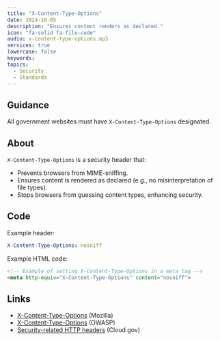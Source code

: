 ```yaml
---
title: "X-Content-Type-Options"
date: 2024-10-05
description: "Ensures content renders as declared."
icon: "fa-solid fa-file-code"
audio: x-content-type-options.mp3
services: true
lowercase: false
keywords: 
topics:
  - Security
  - Standards
---
```


## Guidance

All government websites must have `X-Content-Type-Options` designated.

## About

`X-Content-Type-Options` is a security header that:

- Prevents browsers from MIME-sniffing.
- Ensures content is rendered as declared (e.g., no misinterpretation of file types).
- Stops browsers from guessing content types, enhancing security.

## Code

Example header:

```yaml
X-Content-Type-Options: nosniff
```

Example HTML code:

```html
<!-- Example of setting X-Content-Type-Options in a meta tag -->
<meta http-equiv="X-Content-Type-Options" content="nosniff">
```

## Links

* [X-Content-Type-Options](https://developer.mozilla.org/en-US/docs/Web/HTTP/Headers/X-Content-Type-Options) (Mozilla)
* [X-Content-Type-Options](https://cheatsheetseries.owasp.org/cheatsheets/HTTP_Headers_Cheat_Sheet.html#x-content-type-options) (OWASP)
* [Security-related HTTP headers](https://cloud.gov/docs/management/headers/) (Cloud.gov)
